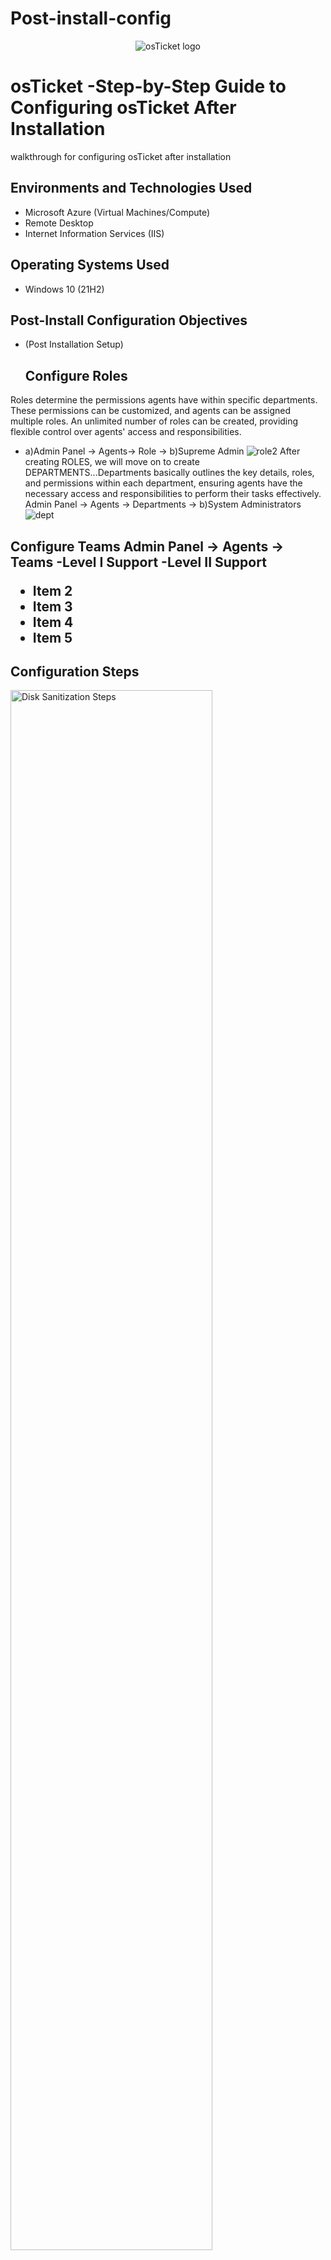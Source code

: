 # Post-install-config
<p align="center">
<img src="https://i.imgur.com/Clzj7Xs.png" alt="osTicket logo"/>
</p>

<h1>osTicket -Step-by-Step Guide to Configuring osTicket After Installation </h1>
walkthrough for configuring osTicket after installation

<h2>Environments and Technologies Used</h2>

- Microsoft Azure (Virtual Machines/Compute)
- Remote Desktop
- Internet Information Services (IIS)

<h2>Operating Systems Used </h2>

- Windows 10</b> (21H2)

<h2>Post-Install Configuration Objectives</h2>

- (Post Installation Setup)
  <h2>Configure Roles
  
Roles determine the permissions agents have within specific departments. These permissions can be customized, and agents can be assigned multiple roles. An unlimited number of roles can be created, providing flexible control over agents' access and responsibilities.
- a)Admin Panel  -> Agents-> Role   ->    b)Supreme Admin
  ![role2](https://github.com/user-attachments/assets/f3c10637-622e-42e0-9469-ec80b9168255)
After creating ROLES, we will move on to create DEPARTMENTS...Departments basically outlines the key details, roles, and permissions within each department, ensuring agents have the necessary access and responsibilities to perform their tasks effectively.
       Admin Panel -> Agents -> Departments  -> b)System Administrators
![dept](https://github.com/user-attachments/assets/6880fe9c-bd25-4acb-9881-f5f859dafc9a)
<h2>Configure Teams
Admin Panel -> Agents -> Teams
 -Level I Support
 -Level II Support


- Item 2
- Item 3
- Item 4
- Item 5

<h2>Configuration Steps</h2>

<p>
<img src="https://i.imgur.com/DJmEXEB.png" height="80%" width="80%" alt="Disk Sanitization Steps"/>
</p>
<p>
Lorem ipsum dolor sit amet, consectetur adipiscing elit, sed do eiusmod tempor incididunt ut labore et dolore magna aliqua. Ut enim ad minim veniam, quis nostrud exercitation ullamco laboris nisi ut aliquip ex ea commodo consequat. Duis aute irure dolor in reprehenderit in voluptate velit esse cillum dolore eu fugiat nulla pariatur.
</p>
<br />

<p>
<img src="https://i.imgur.com/DJmEXEB.png" height="80%" width="80%" alt="Disk Sanitization Steps"/>
</p>
<p>
Lorem ipsum dolor sit amet, consectetur adipiscing elit, sed do eiusmod tempor incididunt ut labore et dolore magna aliqua. Ut enim ad minim veniam, quis nostrud exercitation ullamco laboris nisi ut aliquip ex ea commodo consequat. Duis aute irure dolor in reprehenderit in voluptate velit esse cillum dolore eu fugiat nulla pariatur.
</p>
<br />

<p>
<img src="https://i.imgur.com/DJmEXEB.png" height="80%" width="80%" alt="Disk Sanitization Steps"/>
</p>
<p>
Lorem ipsum dolor sit amet, consectetur adipiscing elit, sed do eiusmod tempor incididunt ut labore et dolore magna aliqua. Ut enim ad minim veniam, quis nostrud exercitation ullamco laboris nisi ut aliquip ex ea commodo consequat. Duis aute irure dolor in reprehenderit in voluptate velit esse cillum dolore eu fugiat nulla pariatur.
</p>
<br />

